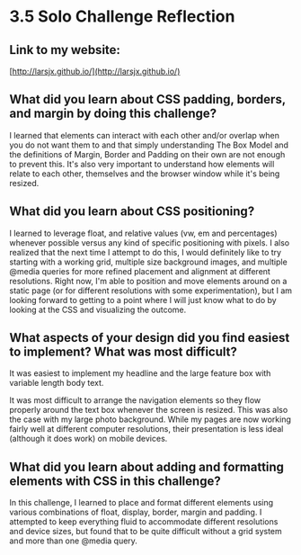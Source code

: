 # 3.5 Solo Challenge Reflection

## Link to my website:

[http://larsjx.github.io/](http://larsjx.github.io/)


## What did you learn about CSS padding, borders, and margin by doing this challenge?

I learned that elements can interact with each other and/or overlap when you do not want them to and that simply understanding The Box Model and the definitions of Margin, Border and Padding on their own are not enough to prevent this. It's also very important to understand how elements will relate to each other, themselves and the browser window while it's being resized.


## What did you learn about CSS positioning?

I learned to leverage float, and relative values (vw, em and percentages) whenever possible versus any kind of specific positioning with pixels. I also realized that the next time I attempt to do this, I would definitely like to try starting with a working grid, multiple size background images, and multiple @media queries for more refined placement and alignment at different resolutions. Right now, I'm able to position and move elements around on a static page (or for different resolutions with some experimentation), but I am looking forward to getting to a point where I will just know what to do by looking at the CSS and visualizing the outcome.


## What aspects of your design did you find easiest to implement? What was most difficult?

It was easiest to implement my headline and the large feature box with variable length body text.

It was most difficult to arrange the navigation elements so they flow properly around the text box whenever the screen is resized. This was also the case with my large photo background. While my pages are now working fairly well at different computer resolutions, their presentation is less ideal (although it does work) on mobile devices.


## What did you learn about adding and formatting elements with CSS in this challenge?

In this challenge, I learned to place and format different elements using various combinations of float, display, border, margin and padding. I attempted to keep everything fluid to accommodate different resolutions and device sizes, but found that to be quite difficult without a grid system and more than one @media query.